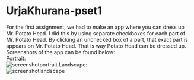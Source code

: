 # UrjaKhurana-pset1
For the first assignment, we had to make an app where you can dress up Mr. Potato Head. 
I did this by using separate checkboxes for each part of Mr. Potato Head. By clicking an 
unchecked box of a part, that exact part is appears on Mr. Potato Head. That is way Potato Head can be
dressed up. 
Screenshots of the app can be found below: <br />
Portrait: <br />
![screenshotportrait](https://cloud.githubusercontent.com/assets/10434310/20006866/d8126a40-a299-11e6-8eb9-ba9542331717.png)
Landscape: <br />
![screenshotlandscape](https://cloud.githubusercontent.com/assets/10434310/20006867/d8126fe0-a299-11e6-8618-93eeab0f7cff.png)

